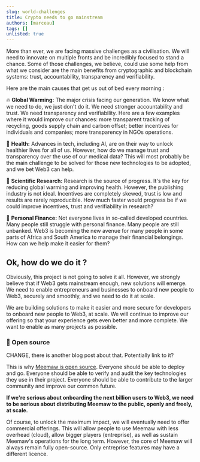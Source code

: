 ```yaml
---
slug: world-challenges
title: Crypto needs to go mainstream
authors: [marceau]
tags: []
unlisted: true
---
```



More than ever, we are facing massive challenges as a civilisation. We will need to innovate on multiple fronts and be incredibly focused to stand a chance. Some of those challenges, we believe, could use some help from what we consider are the main benefits from cryptographic and blockchain systems: trust, accountability, transparency and verifiability.

Here are the main causes that get us out of bed every morning :

🔥 **Global Warming:** The major crisis facing our generation. We know what we need to do, we just don't do it. We need stronger accountability and trust. We need transparency and verifiability. Here are a few examples where it would improve our chances: more transparent tracking of recycling, goods supply chain and carbon offset; better incentives for individuals and companies; more transparency in NGOs operations.

💪 **Health:** Advances in tech, including AI, are on their way to unlock healthier lives for all of us. However, how do we manage trust and transparency over the use of our medical data? This will most probably be the main challenge to be solved for those new technologies to be adopted, and we bet Web3 can help.

🧬 **Scientific Research:** Research is the source of progress. It's the key for reducing global warming and improving health. However, the publishing industry is not ideal. Incentives are completely skewed, trust is low and results are rarely reproducible. How much faster would progress be if we could improve incentives, trust and verifiability in research?

🏦 **Personal Finance:** Not everyone lives in so-called developed countries. Many people still struggle with personal finance. Many people are still unbanked. Web3 is becoming the new avenue for many people in some parts of Africa and South America to manage their financial belongings. How can we help make it easier for them?

## Ok, how do we do it ?

Obviously, this project is not going to solve it all. However, we strongly believe that if Web3 gets mainstream enough, new solutions will emerge. We need to enable entrepreneurs and businesses to onboard new people to Web3, securely and smoothly, and we need to do it at scale. 

We are building solutions to make it easier and more secure for developers to onboard new people to Web3, at scale. We will continue to improve our offering so that your experience gets even better and more complete. We want to enable as many projects as possible.

### 🎁 Open source

CHANGE, there is another blog post about that. Potentially link to it?

This is why [Meemaw is open source](https://www.github.com/getmeemaw/meemaw). Everyone should be able to deploy and go. Everyone should be able to verify and audit the key technologies they use in their project. Everyone should be able to contribute to the larger community and improve our common future. 

**If we're serious about onboarding the next billion users to Web3, we need to be serious about distributing Meemaw to the public, openly and freely, at scale.**

Of course, to unlock the maximum impact, we will eventually need to offer commercial offerings. This will allow people to use Meemaw with less overhead (cloud), allow bigger players (entreprise), as well as sustain Meemaw's operations for the long term. However, the core of Meemaw will always remain fully open-source. Only entreprise features may have a different licence.
